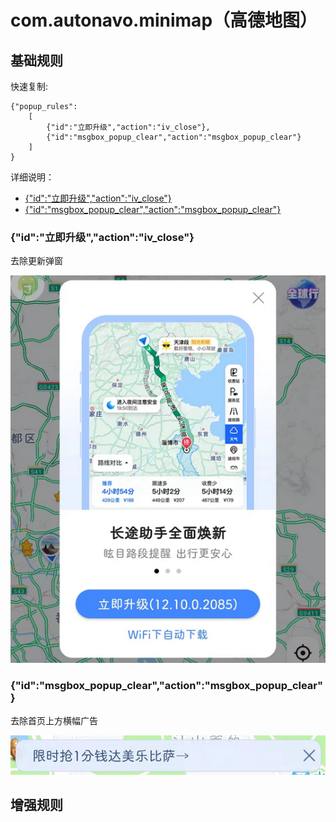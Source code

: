# com.autonavo.minimap（高德地图）

## 基础规则

快速复制:
```
{"popup_rules":
    [
        {"id":"立即升级","action":"iv_close"},
        {"id":"msgbox_popup_clear","action":"msgbox_popup_clear"}
    ]
}
```

详细说明：
- [{"id":"立即升级","action":"iv_close"}](#id立即升级actioniv_close)
- [{"id":"msgbox_popup_clear","action":"msgbox_popup_clear"}](#idmsgbox_popup_clearactionmsgbox_popup_clear)

### {"id":"立即升级","action":"iv_close"}
去除更新弹窗

![](./assets/更新弹窗.jpg)


### {"id":"msgbox_popup_clear","action":"msgbox_popup_clear"}
去除首页上方横幅广告

![](./assets/msgbox_popup_clear.jpg)


## 增强规则